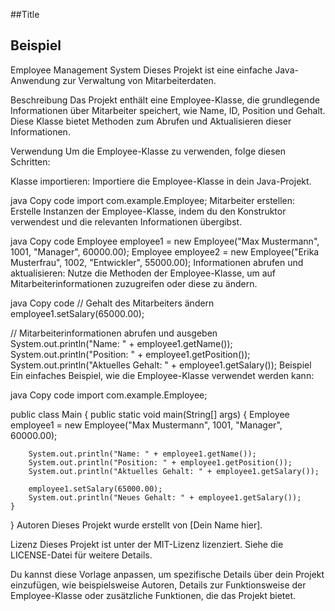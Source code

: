 ##Title
## Beispiel

Employee Management System
Dieses Projekt ist eine einfache Java-Anwendung zur Verwaltung von Mitarbeiterdaten.

Beschreibung
Das Projekt enthält eine Employee-Klasse, die grundlegende Informationen über Mitarbeiter speichert, wie Name, ID, Position und Gehalt. Diese Klasse bietet Methoden zum Abrufen und Aktualisieren dieser Informationen.

Verwendung
Um die Employee-Klasse zu verwenden, folge diesen Schritten:

Klasse importieren: Importiere die Employee-Klasse in dein Java-Projekt.

java
Copy code
import com.example.Employee;
Mitarbeiter erstellen: Erstelle Instanzen der Employee-Klasse, indem du den Konstruktor verwendest und die relevanten Informationen übergibst.

java
Copy code
Employee employee1 = new Employee("Max Mustermann", 1001, "Manager", 60000.00);
Employee employee2 = new Employee("Erika Musterfrau", 1002, "Entwickler", 55000.00);
Informationen abrufen und aktualisieren: Nutze die Methoden der Employee-Klasse, um auf Mitarbeiterinformationen zuzugreifen oder diese zu ändern.

java
Copy code
// Gehalt des Mitarbeiters ändern
employee1.setSalary(65000.00);

// Mitarbeiterinformationen abrufen und ausgeben
System.out.println("Name: " + employee1.getName());
System.out.println("Position: " + employee1.getPosition());
System.out.println("Aktuelles Gehalt: " + employee1.getSalary());
Beispiel
Ein einfaches Beispiel, wie die Employee-Klasse verwendet werden kann:

java
Copy code
import com.example.Employee;

public class Main {
public static void main(String[] args) {
Employee employee1 = new Employee("Max Mustermann", 1001, "Manager", 60000.00);

        System.out.println("Name: " + employee1.getName());
        System.out.println("Position: " + employee1.getPosition());
        System.out.println("Aktuelles Gehalt: " + employee1.getSalary());
        
        employee1.setSalary(65000.00);
        System.out.println("Neues Gehalt: " + employee1.getSalary());
    }
}
Autoren
Dieses Projekt wurde erstellt von [Dein Name hier].

Lizenz
Dieses Projekt ist unter der MIT-Lizenz lizenziert. Siehe die LICENSE-Datei für weitere Details.

Du kannst diese Vorlage anpassen, um spezifische Details über dein Projekt einzufügen, wie beispielsweise Autoren, Details zur Funktionsweise der Employee-Klasse oder zusätzliche Funktionen, die das Projekt bietet.





